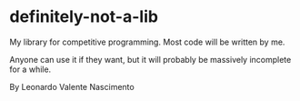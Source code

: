 # definitely-not-a-lib

My library for competitive programming. Most code will be written by me. 

Anyone can use it if they want, but it will probably be massively incomplete for a while.

By Leonardo Valente Nascimento